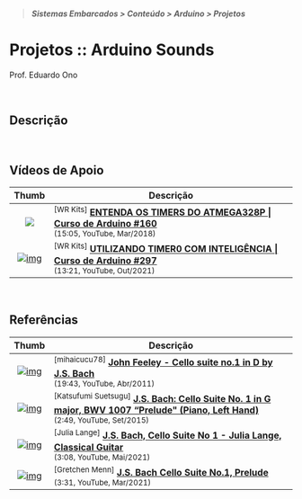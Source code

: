 > <h5>Sistemas Embarcados > Conteúdo > Arduino > Projetos</h5>

# Projetos :: Arduino Sounds

Prof. Eduardo Ono

<br>

## Descrição

<br>

## Vídeos de Apoio

| Thumb | Descrição |
| :-: | --- |
[![](https://img.youtube.com/vi/BHa6u096Svo/default.jpg)](https://www.youtube.com/watch?v=BHa6u096Svo "") | <sup>[WR Kits]</sup> [__ENTENDA OS TIMERS DO ATMEGA328P \| Curso de Arduino #160__](https://www.youtube.com/watch?v=BHa6u096Svo) <br> <sub>(15:05, YouTube, Mar/2018)</sub>
| [![img](https://img.youtube.com/vi/1tMDTS8EJgY/default.jpg)](https://www.youtube.com/watch?v=1tMDTS8EJgY) | <sup>[WR Kits]</sup> [__UTILIZANDO TIMER0 COM INTELIGÊNCIA \| Curso de Arduino #297__](https://www.youtube.com/watch?v=1tMDTS8EJgY)<br><sub>(13:21, YouTube, Out/2021)</sub>

<br>

## Referências

| Thumb | Descrição |
| :-: | --- |
| [![img](https://img.youtube.com/vi/pGipFrts650/default.jpg)](https://www.youtube.com/watch?v=pGipFrts650 "") | <sup>[mihaicucu78]</sup> [__John Feeley - Cello suite no.1 in D by J.S. Bach__](https://www.youtube.com/watch?v=pGipFrts650)<br><sub>(19:43, YouTube, Abr/2011)</sub>
| [![img](https://img.youtube.com/vi/mhfxM5FOzjQ/default.jpg)](https://www.youtube.com/watch?v=mhfxM5FOzjQ "") | <sup>[Katsufumi Suetsugu]</sup> [__J.S. Bach: Cello Suite No. 1 in G major, BWV 1007 “Prelude" (Piano, Left Hand)__](https://www.youtube.com/watch?v=mhfxM5FOzjQ)<br><sub>(2:49, YouTube, Set/2015)</sub>
| [![img](https://img.youtube.com/vi/R7WMnJoauL8/default.jpg)](https://www.youtube.com/watch?v=R7WMnJoauL8 "") | <sup>[Julia Lange]</sup> [__J.S. Bach, Cello Suite No 1 - Julia Lange, Classical Guitar__](https://www.youtube.com/watch?v=R7WMnJoauL8)<br><sub>(3:08, YouTube, Mai/2021)</sub>
| [![img](https://img.youtube.com/vi/_celVuGw1Vo/default.jpg)](https://www.youtube.com/watch?v=_celVuGw1Vo "") | <sup>[Gretchen Menn]</sup> [__J.S. Bach Cello Suite No.1, Prelude__](https://www.youtube.com/watch?v=_celVuGw1Vo)<br><sub>(3:31, YouTube, Mar/2021)</sub>

<br>
